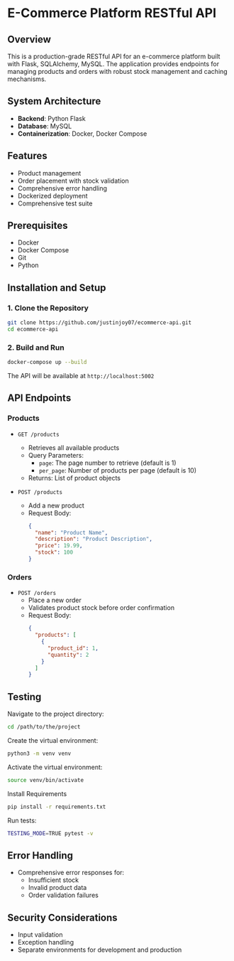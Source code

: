 # E-Commerce Platform RESTful API

## Overview
This is a production-grade RESTful API for an e-commerce platform built with Flask, SQLAlchemy, MySQL. The application provides endpoints for managing products and orders with robust stock management and caching mechanisms.

## System Architecture
- **Backend**: Python Flask
- **Database**: MySQL
- **Containerization**: Docker, Docker Compose

## Features
- Product management
- Order placement with stock validation
- Comprehensive error handling
- Dockerized deployment
- Comprehensive test suite

## Prerequisites
- Docker
- Docker Compose
- Git
- Python

## Installation and Setup

### 1. Clone the Repository
```bash
git clone https://github.com/justinjoy07/ecommerce-api.git
cd ecommerce-api
```


### 2. Build and Run
```bash
docker-compose up --build
```

The API will be available at `http://localhost:5002`

## API Endpoints

### Products
- `GET /products`
  - Retrieves all available products
  - Query Parameters:
    - `page`: The page number to retrieve (default is 1)
    - `per_page`: Number of products per page (default is 10)
  - Returns: List of product objects

- `POST /products`
  - Add a new product
  - Request Body:
    ```json
    {
      "name": "Product Name",
      "description": "Product Description",
      "price": 19.99,
      "stock": 100
    }
    ```

### Orders
- `POST /orders`
  - Place a new order
  - Validates product stock before order confirmation
  - Request Body:
    ```json
    {
      "products": [
        {
          "product_id": 1,
          "quantity": 2
        }
      ]
    }
    ```

## Testing
Navigate to the project directory:
```bash
cd /path/to/the/project
```
Create the virtual environment:
```bash
python3 -m venv venv
```
Activate the virtual environment:
```bash
source venv/bin/activate
```
Install Requirements
```bash
pip install -r requirements.txt
```
Run tests:
```bash
TESTING_MODE=TRUE pytest -v
```

## Error Handling
- Comprehensive error responses for:
  - Insufficient stock
  - Invalid product data
  - Order validation failures


## Security Considerations
- Input validation
- Exception handling
- Separate environments for development and production
